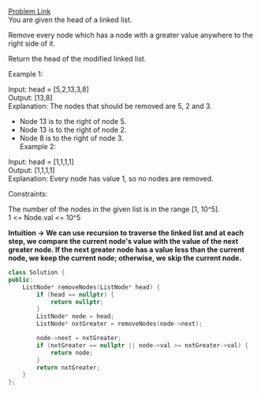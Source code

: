 [Problem Link](https://leetcode.com/problems/remove-nodes-from-linked-list/description/?envType=daily-question&envId=2024-05-06)<br>
You are given the head of a linked list.<br>

Remove every node which has a node with a greater value anywhere to the right side of it.<br>

Return the head of the modified linked list.<br>

 

Example 1:<br>


Input: head = [5,2,13,3,8]<br>
Output: [13,8]<br>
Explanation: The nodes that should be removed are 5, 2 and 3.<br>
- Node 13 is to the right of node 5.<br>
- Node 13 is to the right of node 2.<br>
- Node 8 is to the right of node 3.<br>
Example 2:<br>

Input: head = [1,1,1,1]<br>
Output: [1,1,1,1]<br>
Explanation: Every node has value 1, so no nodes are removed.<br>
 

Constraints:<br>

The number of the nodes in the given list is in the range [1, 10^5].<br>
1 <= Node.val <= 10^5<br>

__Intuition -> We can use recursion to traverse the linked list and at each step, we compare the current node's value with the value of the next greater node. If the next greater node has a value less than the current node, we keep the current node; otherwise, we skip the current node.__

```C++
class Solution {
public:
    ListNode* removeNodes(ListNode* head) {
        if (head == nullptr) {
            return nullptr;
        }
        ListNode* node = head;
        ListNode* nxtGreater = removeNodes(node->next);

        node->next = nxtGreater;
        if (nxtGreater == nullptr || node->val >= nxtGreater->val) {
            return node;
        }
        return nxtGreater;
    }
};
```
